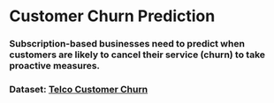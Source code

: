 # Customer Churn Prediction

### Subscription-based businesses need to predict when customers are likely to cancel their service (churn) to take proactive measures.

### Dataset: [Telco Customer Churn](https://www.kaggle.com/datasets/blastchar/telco-customer-churn)